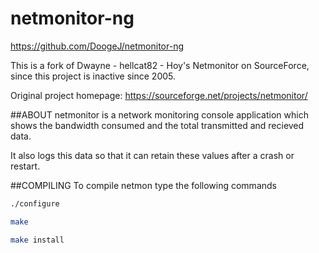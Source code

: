 # netmonitor-ng
https://github.com/DoogeJ/netmonitor-ng

This is a fork of Dwayne - hellcat82 - Hoy's Netmonitor on SourceForce, since this project is inactive since 2005.

Original project homepage: https://sourceforge.net/projects/netmonitor/

##ABOUT
netmonitor is a network monitoring console application which shows the bandwidth consumed and the total transmitted and recieved data.

It also logs this data so that it can retain these values after a crash or restart.

##COMPILING
To compile netmon type the following commands

````sh
./configure 

make 

make install
````
